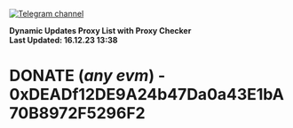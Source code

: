[![Telegram channel](https://img.shields.io/endpoint?url=https://runkit.io/damiankrawczyk/telegram-badge/branches/master?url=https://t.me/n4z4v0d)](https://t.me/n4z4v0d) 

**Dynamic Updates Proxy List with Proxy Checker**  
**Last Updated: 16.12.23 13:38**

# DONATE (_any evm_) - 0xDEADf12DE9A24b47Da0a43E1bA70B8972F5296F2
